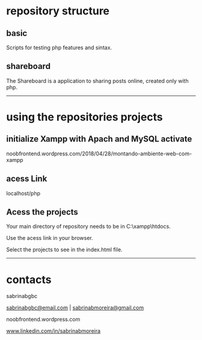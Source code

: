 # repository structure

## basic
Scripts for testing php features and sintax.

## shareboard
The Shareboard is a application to sharing posts online, created only with php.

---

# using the repositories projects

## initialize Xampp with Apach and MySQL activate
noobfrontend.wordpress.com/2018/04/28/montando-ambiente-web-com-xampp

## acess Link
localhost/php

## Acess the projects
Your main directory of repository needs to be in C:\xampp\htdocs.

Use the acess link in your browser.

Select the projects to see in the index.html file.

---

# contacts
sabrinabgbc

sabrinabgbc@email.com | sabrinabmoreira@gmail.com

noobfrontend.wordpress.com

www.linkedin.com/in/sabrinabmoreira
